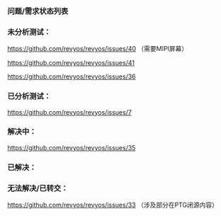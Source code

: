 ### **问题/需求状态列表**



### **未分析测试：**

https://github.com/revyos/revyos/issues/40 （需要MIPI屏幕）

https://github.com/revyos/revyos/issues/41

https://github.com/revyos/revyos/issues/36

### **已分析测试：**

https://github.com/revyos/revyos/issues/7



### 解决中：

https://github.com/revyos/revyos/issues/35

### **已解决：**







### **无法解决/已转交：**

https://github.com/revyos/revyos/issues/33 （涉及部分在PTG闭源内容）